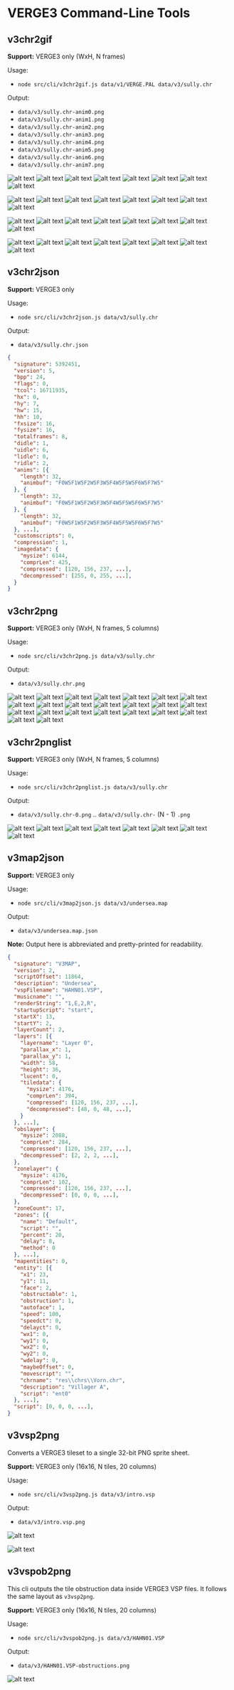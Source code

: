 # VERGE3 Command-Line Tools

## v3chr2gif

**Support:** VERGE3 only (WxH, N frames)

Usage:

- `node src/cli/v3chr2gif.js data/v1/VERGE.PAL data/v3/sully.chr`

Output:

- `data/v3/sully.chr-anim0.png`
- `data/v3/sully.chr-anim1.png`
- `data/v3/sully.chr-anim2.png`
- `data/v3/sully.chr-anim3.png`
- `data/v3/sully.chr-anim4.png`
- `data/v3/sully.chr-anim5.png`
- `data/v3/sully.chr-anim6.png`
- `data/v3/sully.chr-anim7.png`

![alt text](/img/v3/sully.chr-anim0.gif?raw=true "a sample of v3chr2gif cli output")
![alt text](/img/v3/sully.chr-anim1.gif?raw=true "a sample of v3chr2gif cli output")
![alt text](/img/v3/sully.chr-anim2.gif?raw=true "a sample of v3chr2gif cli output")
![alt text](/img/v3/sully.chr-anim3.gif?raw=true "a sample of v3chr2gif cli output")
![alt text](/img/v3/sully.chr-anim4.gif?raw=true "a sample of v3chr2gif cli output")
![alt text](/img/v3/sully.chr-anim5.gif?raw=true "a sample of v3chr2gif cli output")
![alt text](/img/v3/sully.chr-anim6.gif?raw=true "a sample of v3chr2gif cli output")
![alt text](/img/v3/sully.chr-anim7.gif?raw=true "a sample of v3chr2gif cli output")

![alt text](/img/v3/lil_stan.chr-anim0.gif?raw=true "a sample of v3chr2gif cli output")
![alt text](/img/v3/lil_stan.chr-anim1.gif?raw=true "a sample of v3chr2gif cli output")
![alt text](/img/v3/lil_stan.chr-anim2.gif?raw=true "a sample of v3chr2gif cli output")
![alt text](/img/v3/lil_stan.chr-anim3.gif?raw=true "a sample of v3chr2gif cli output")
![alt text](/img/v3/lil_stan.chr-anim4.gif?raw=true "a sample of v3chr2gif cli output")
![alt text](/img/v3/lil_stan.chr-anim5.gif?raw=true "a sample of v3chr2gif cli output")
![alt text](/img/v3/lil_stan.chr-anim6.gif?raw=true "a sample of v3chr2gif cli output")
![alt text](/img/v3/lil_stan.chr-anim7.gif?raw=true "a sample of v3chr2gif cli output")

![alt text](/img/v3/stan.chr-anim0.gif?raw=true "a sample of v3chr2gif cli output")
![alt text](/img/v3/stan.chr-anim1.gif?raw=true "a sample of v3chr2gif cli output")
![alt text](/img/v3/stan.chr-anim2.gif?raw=true "a sample of v3chr2gif cli output")
![alt text](/img/v3/stan.chr-anim3.gif?raw=true "a sample of v3chr2gif cli output")
![alt text](/img/v3/stan.chr-anim4.gif?raw=true "a sample of v3chr2gif cli output")
![alt text](/img/v3/stan.chr-anim5.gif?raw=true "a sample of v3chr2gif cli output")
![alt text](/img/v3/stan.chr-anim6.gif?raw=true "a sample of v3chr2gif cli output")
![alt text](/img/v3/stan.chr-anim7.gif?raw=true "a sample of v3chr2gif cli output")

![alt text](/img/v3/sprite_kiel1.chr-anim0.gif?raw=true "a sample of v3chr2gif cli output")
![alt text](/img/v3/sprite_kiel1.chr-anim1.gif?raw=true "a sample of v3chr2gif cli output")
![alt text](/img/v3/sprite_kiel1.chr-anim2.gif?raw=true "a sample of v3chr2gif cli output")
![alt text](/img/v3/sprite_kiel1.chr-anim3.gif?raw=true "a sample of v3chr2gif cli output")
![alt text](/img/v3/sprite_kiel1.chr-anim4.gif?raw=true "a sample of v3chr2gif cli output")
![alt text](/img/v3/sprite_kiel1.chr-anim5.gif?raw=true "a sample of v3chr2gif cli output")
![alt text](/img/v3/sprite_kiel1.chr-anim6.gif?raw=true "a sample of v3chr2gif cli output")
![alt text](/img/v3/sprite_kiel1.chr-anim7.gif?raw=true "a sample of v3chr2gif cli output")

## v3chr2json

**Support:** VERGE3 only

Usage:

- `node src/cli/v3chr2json.js data/v3/sully.chr`

Output:

- `data/v3/sully.chr.json`

```json
{
  "signature": 5392451,
  "version": 5,
  "bpp": 24,
  "flags": 0,
  "tcol": 16711935,
  "hx": 0,
  "hy": 7,
  "hw": 15,
  "hh": 10,
  "fxsize": 16,
  "fysize": 16,
  "totalframes": 8,
  "didle": 1,
  "uidle": 6,
  "lidle": 0,
  "ridle": 2,
  "anims": [{
    "length": 32,
    "animbuf": "F0W5F1W5F2W5F3W5F4W5F5W5F6W5F7W5"
  }, {
    "length": 32,
    "animbuf": "F0W5F1W5F2W5F3W5F4W5F5W5F6W5F7W5"
  }, {
    "length": 32,
    "animbuf": "F0W5F1W5F2W5F3W5F4W5F5W5F6W5F7W5"
  }, ...],
  "customscripts": 0,
  "compression": 1,
  "imagedata": {
    "mysize": 6144,
    "comprLen": 425,
    "compressed": [120, 156, 237, ...],
    "decompressed": [255, 0, 255, ...],
  }
}
```

## v3chr2png

**Support:** VERGE3 only (WxH, N frames, 5 columns)

Usage:

- `node src/cli/v3chr2png.js data/v3/sully.chr`

Output:

- `data/v3/sully.chr.png`

![alt text](/img/v3/sully.chr.png?raw=true "a sample of v3chr2png cli output")
![alt text](/img/v3/bubba.chr.png?raw=true "a sample of v3chr2png cli output")
![alt text](/img/v3/crystal.chr.png?raw=true "a sample of v3chr2png cli output")
![alt text](/img/v3/darin.chr.png?raw=true "a sample of v3chr2png cli output")
![alt text](/img/v3/darin2.chr.png?raw=true "a sample of v3chr2png cli output")
![alt text](/img/v3/darin3.chr.png?raw=true "a sample of v3chr2png cli output")
![alt text](/img/v3/darin4.chr.png?raw=true "a sample of v3chr2png cli output")
![alt text](/img/v3/darin5.chr.png?raw=true "a sample of v3chr2png cli output")
![alt text](/img/v3/darin6.chr.png?raw=true "a sample of v3chr2png cli output")
![alt text](/img/v3/darin7.chr.png?raw=true "a sample of v3chr2png cli output")
![alt text](/img/v3/darin8.chr.png?raw=true "a sample of v3chr2png cli output")
![alt text](/img/v3/darin9.chr.png?raw=true "a sample of v3chr2png cli output")
![alt text](/img/v3/dexter.chr.png?raw=true "a sample of v3chr2png cli output")
![alt text](/img/v3/galfrey.chr.png?raw=true "a sample of v3chr2png cli output")
![alt text](/img/v3/kadan.chr.png?raw=true "a sample of v3chr2png cli output")
![alt text](/img/v3/lil_stan.chr.png?raw=true "a sample of v3chr2png cli output")
![alt text](/img/v3/sara.chr.png?raw=true "a sample of v3chr2png cli output")
![alt text](/img/v3/stan.chr.png?raw=true "a sample of v3chr2png cli output")
![alt text](/img/v3/vorn.chr.png?raw=true "a sample of v3chr2png cli output")
![alt text](/img/v3/walker01.chr.png?raw=true "a sample of v3chr2png cli output")
![alt text](/img/v3/walker02.chr.png?raw=true "a sample of v3chr2png cli output")
![alt text](/img/v3/walker03.chr.png?raw=true "a sample of v3chr2png cli output")
![alt text](/img/v3/walker04.chr.png?raw=true "a sample of v3chr2png cli output")

## v3chr2pnglist

**Support:** VERGE3 only (WxH, N frames, 5 columns)

Usage:

- `node src/cli/v3chr2pnglist.js data/v3/sully.chr`

Output:

- `data/v3/sully.chr-0.png` .. `data/v3/sully.chr-` (N - 1) `.png`

![alt text](/img/v3/sully.chr-0.png?raw=true "a sample of v3chr2pnglist cli output")
![alt text](/img/v3/sully.chr-1.png?raw=true "a sample of v3chr2pnglist cli output")
![alt text](/img/v3/sully.chr-2.png?raw=true "a sample of v3chr2pnglist cli output")
![alt text](/img/v3/sully.chr-3.png?raw=true "a sample of v3chr2pnglist cli output")
![alt text](/img/v3/sully.chr-4.png?raw=true "a sample of v3chr2pnglist cli output")
![alt text](/img/v3/sully.chr-5.png?raw=true "a sample of v3chr2pnglist cli output")
![alt text](/img/v3/sully.chr-6.png?raw=true "a sample of v3chr2pnglist cli output")
![alt text](/img/v3/sully.chr-7.png?raw=true "a sample of v3chr2pnglist cli output")

## v3map2json

**Support:** VERGE3 only

Usage:

- `node src/cli/v3map2json.js data/v3/undersea.map`

Output:

- `data/v3/undersea.map.json`

**Note:** Output here is abbreviated and pretty-printed for readability.

```json
{
  "signature": "V3MAP",
  "version": 2,
  "scriptOffset": 11864,
  "description": "Undersea",
  "vspFilename": "HAHN01.VSP",
  "musicname": "",
  "renderString": "1,E,2,R",
  "startupScript": "start",
  "startX": 13,
  "startY": 2,
  "layerCount": 2,
  "layers": [{
    "layername": "Layer 0",
    "parallax_x": 1,
    "parallax_y": 1,
    "width": 58,
    "height": 36,
    "lucent": 0,
    "tiledata": {
      "mysize": 4176,
      "comprLen": 394,
      "compressed": [120, 156, 237, ...],
      "decompressed": [48, 0, 48, ...],
    }
  }, ...],
  "obslayer": {
    "mysize": 2088,
    "comprLen": 284,
    "compressed": [120, 156, 237, ...],
    "decompressed": [2, 2, 2, ...],
  },
  "zonelayer": {
    "mysize": 4176,
    "comprLen": 102,
    "compressed": [120, 156, 237, ...],
    "decompressed": [0, 0, 0, ...],
  },
  "zoneCount": 17,
  "zones": [{
    "name": "Default",
    "script": "",
    "percent": 20,
    "delay": 8,
    "method": 0
  }, ...],
  "mapentities": 0,
  "entity": [{
    "x1": 23,
    "y1": 11,
    "face": 2,
    "obstructable": 1,
    "obstruction": 1,
    "autoface": 1,
    "speed": 100,
    "speedct": 0,
    "delayct": 0,
    "wx1": 0,
    "wy1": 0,
    "wx2": 0,
    "wy2": 0,
    "wdelay": 0,
    "maybeOffset": 0,
    "movescript": "",
    "chrname": "res\\chrs\\Vorn.chr",
    "description": "Villager A",
    "script": "ent0"
  }, ...],
  "script": [0, 0, 0, ...],
}
```

## v3vsp2png

Converts a VERGE3 tileset to a single 32-bit PNG sprite sheet.

**Support:** VERGE3 only (16x16, N tiles, 20 columns)

Usage:

- `node src/cli/v3vsp2png.js data/v3/intro.vsp`

Output:

- `data/v3/intro.vsp.png`

![alt text](/img/v3/intro.vsp.png?raw=true "a sample of v3vsp2png cli output")

![alt text](/img/v3/HAHN01.VSP.png?raw=true "a sample of v3vsp2png cli output")

## v3vspob2png

This cli outputs the tile obstruction data inside VERGE3 VSP files. It follows the same layout as `v3vsp2png`.

**Support:** VERGE3 only (16x16, N tiles, 20 columns)

Usage:

- `node src/cli/v3vspob2png.js data/v3/HAHN01.VSP`

Output:

- `data/v3/HAHN01.VSP-obstructions.png`

![alt text](/img/v3/HAHN01.VSP-obstructions.png?raw=true "a sample of v3vspob2png cli output")

